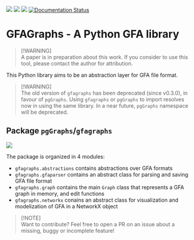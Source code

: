 [![](https://img.shields.io/badge/Python-3.10-blue.svg)]()
[![](https://img.shields.io/badge/Python-3.11-blue.svg)]()
[![](https://img.shields.io/badge/Python-3.12-blue.svg)]()
[![Documentation Status](https://readthedocs.org/projects/gfagraphs/badge/?version=latest)](https://gfagraphs.readthedocs.io/en/latest/?badge=latest)

# GFAGraphs - A Python GFA library

> [!WARNING]\
> A paper is in preparation about this work. If you consider to use this tool, please contact the author for attribution.

This Python library aims to be an abstraction layer for GFA file format.

> [!WARNING]\
> The old version of `gfagraphs` has been deprecated (since v0.3.0), in favour of `pgGraphs`. Using `gfagraphs` or `pgGraphs` to import resolves now in using the same library. In a near future, `pgGraphs` namespace will be deprecated.

## Package `pgGraphs`/`gfagraphs`

![](https://media.discordapp.net/attachments/874430800802754623/1179353568105467964/library.png)

The package is organized in 4 modules:
+ `gfagraphs.abstractions` contains abstractions over GFA formats
+ `gfagraphs.gfaparser` contains an abstract class for parsing and saving GFA file format
+ `gfagraphs.graph` contains the main `Graph` class that represents a GFA graph in memory, and edit functions
+ `gfagraphs.networkx` conains an abstract class for visualization and modelization of GFA in a NetworkX object

> [!NOTE]\
> Want to contribute? Feel free to open a PR on an issue about a missing, buggy or incomplete feature!

